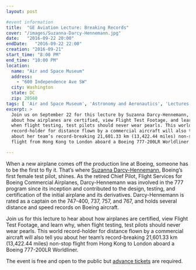 ```yaml
---
layout: post

#event information
title:  "GE Aviation Lecture: Breaking Records"
cover: "/images/Suzanna-Darcy-Hennemann.jpg"
date:   "2016-09-22 20:00"
endDate:   "2016-09-22 22:00"
creation: "2016-09-21"
start_time: "8:00 PM"
end_time: "10:00 PM"
location:
  name: "Air and Space Museum"
  address:
    - "600 Independence Ave SW"
  city: Washington
  state: DC
  zip: 20560
tags: [ 'Air and Space Museum', 'Astronomy and Aeronautics', 'Lectures' ]
excerpt: >
  Join us on September 22 for this lecture by Suzanna Darcy-Hennemann, to hear
  about how airplanes are certified, view Flight Test Footage, and learn why,
  when flight testing, test pilots should never wear pearls. This world
  record-holder for distance flown by a commercial aircraft will also tell you
  about her team’s record-breaking 21,601.33 km (13,422.44 miles) non-stop
  flight from Hong Kong to London aboard a Boeing 777-200LR Worldliner.

---
```


When a new airplane comes off the production line at Boeing, someone has to be
the first to fly it. That’s where [Suzanna
Darcy-Hennemann](http://stuckattheairport.com/2014/03/30/trailblazing-women-of-boeing/), Boeing’s first female test pilot, shines. As the retired Chief Pilot,
Flight Services for Boeing Commercial Airplanes, Darcy-Hennemann was involved
in the 777 program since its inception and contributed to the design, testing,
and certification of the initial airplane and its derivatives. Darcy-Hennemann
is rated as a captain on the 747-400, 737, 757, and 767, and holds several
distance and speed records on Boeing aircraft.

Join us for this lecture to hear about how airplanes are certified, view Flight
Test Footage, and learn why, when flight testing, test pilots should never wear
pearls. This world record-holder for distance flown by a commercial aircraft
will also tell you about her team’s record-breaking 21,601.33 km (13,422.44
miles) non-stop flight from Hong Kong to London aboard a Boeing 777-200LR
Worldliner.

The event is free and open to the public but [advance
tickets](https://airandspace.si.edu/events/going-distance-and-breaking-records-boeing-test-pilot) are required.
